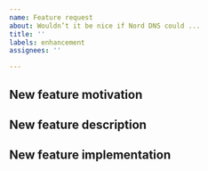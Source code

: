 ```yaml
---
name: Feature request
about: Wouldn’t it be nice if Nord DNS could ...
title: ''
labels: enhancement
assignees: ''

---
```


## New feature motivation

<!-- Describe the context, the use-case and the advantages of the feature request. -->

## New feature description

<!-- Describe the functional changes that would have to be made in Nord DNS -->

## New feature implementation

<!-- Optionally describe the technical changes to be made in Nord DNS -->
